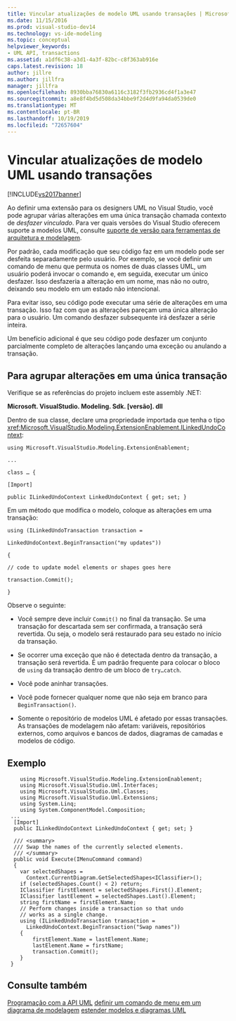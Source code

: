 ```yaml
---
title: Vincular atualizações de modelo UML usando transações | Microsoft Docs
ms.date: 11/15/2016
ms.prod: visual-studio-dev14
ms.technology: vs-ide-modeling
ms.topic: conceptual
helpviewer_keywords:
- UML API, transactions
ms.assetid: a1df6c38-a3d1-4a3f-82bc-c8f363ab916e
caps.latest.revision: 18
author: jillre
ms.author: jillfra
manager: jillfra
ms.openlocfilehash: 8930bba76830a6116c3182f3fb2936cd4f1a3e47
ms.sourcegitcommit: a8e8f4bd5d508da34bbe9f2d4d9fa94da0539de0
ms.translationtype: MT
ms.contentlocale: pt-BR
ms.lasthandoff: 10/19/2019
ms.locfileid: "72657604"
---
```

# <a name="link-uml-model-updates-by-using-transactions"></a>Vincular atualizações de modelo UML usando transações
[!INCLUDE[vs2017banner](../includes/vs2017banner.md)]

Ao definir uma extensão para os designers UML no Visual Studio, você pode agrupar várias alterações em uma única transação chamada contexto de *desfazer vinculado*. Para ver quais versões do Visual Studio oferecem suporte a modelos UML, consulte [suporte de versão para ferramentas de arquitetura e modelagem](../modeling/what-s-new-for-design-in-visual-studio.md#VersionSupport).

 Por padrão, cada modificação que seu código faz em um modelo pode ser desfeita separadamente pelo usuário. Por exemplo, se você definir um comando de menu que permuta os nomes de duas classes UML, um usuário poderá invocar o comando e, em seguida, executar um único desfazer. Isso desfazeria a alteração em um nome, mas não no outro, deixando seu modelo em um estado não intencional.

 Para evitar isso, seu código pode executar uma série de alterações em uma transação. Isso faz com que as alterações pareçam uma única alteração para o usuário. Um comando desfazer subsequente irá desfazer a série inteira.

 Um benefício adicional é que seu código pode desfazer um conjunto parcialmente completo de alterações lançando uma exceção ou anulando a transação.

## <a name="to-group-changes-into-a-single-transaction"></a>Para agrupar alterações em uma única transação
 Verifique se as referências do projeto incluem este assembly .NET:

 **Microsoft. VisualStudio. Modeling. Sdk. [versão]. dll**

 Dentro de sua classe, declare uma propriedade importada que tenha o tipo <xref:Microsoft.VisualStudio.Modeling.ExtensionEnablement.ILinkedUndoContext>:

 `using Microsoft.VisualStudio.Modeling.ExtensionEnablement;`

 `...`

 `class … {`

 `[Import]`

 `public ILinkedUndoContext LinkedUndoContext { get; set; }`

 Em um método que modifica o modelo, coloque as alterações em uma transação:

 `using (ILinkedUndoTransaction transaction =`

 `LinkedUndoContext.BeginTransaction("my updates"))`

 `{`

 `// code to update model elements or shapes goes here`

 `transaction.Commit();`

 `}`

 Observe o seguinte:

- Você sempre deve incluir `Commit()` no final da transação. Se uma transação for descartada sem ser confirmada, a transação será revertida. Ou seja, o modelo será restaurado para seu estado no início da transação.

- Se ocorrer uma exceção que não é detectada dentro da transação, a transação será revertida. É um padrão frequente para colocar o bloco de `using` da transação dentro de um bloco de `try…catch`.

- Você pode aninhar transações.

- Você pode fornecer qualquer nome que não seja em branco para `BeginTransaction()`.

- Somente o repositório de modelos UML é afetado por essas transações. As transações de modelagem não afetam: variáveis, repositórios externos, como arquivos e bancos de dados, diagramas de camadas e modelos de código.

## <a name="example"></a>Exemplo

```
    using Microsoft.VisualStudio.Modeling.ExtensionEnablement;
    using Microsoft.VisualStudio.Uml.Interfaces;
    using Microsoft.VisualStudio.Uml.Classes;
    using Microsoft.VisualStudio.Uml.Extensions;
    using System.Linq;
    using System.ComponentModel.Composition;
 ...
  [Import]
  public ILinkedUndoContext LinkedUndoContext { get; set; }

  /// <summary>
  /// Swap the names of the currently selected elements.
  /// </summary>
  public void Execute(IMenuCommand command)
  {
    var selectedShapes =
      Context.CurrentDiagram.GetSelectedShapes<IClassifier>();
    if (selectedShapes.Count() < 2) return;
    IClassifier firstElement = selectedShapes.First().Element;
    IClassifier lastElement = selectedShapes.Last().Element;
    string firstName = firstElement.Name;
    // Perform changes inside a transaction so that undo
    // works as a single change.
    using (ILinkedUndoTransaction transaction =
      LinkedUndoContext.BeginTransaction("Swap names"))
    {
        firstElement.Name = lastElement.Name;
        lastElement.Name = firstName;
        transaction.Commit();
    }
 }
```

## <a name="see-also"></a>Consulte também
 [Programação com a API UML](../modeling/programming-with-the-uml-api.md) [definir um comando de menu em um diagrama de modelagem](../modeling/define-a-menu-command-on-a-modeling-diagram.md) [estender modelos e diagramas UML](../modeling/extend-uml-models-and-diagrams.md)
